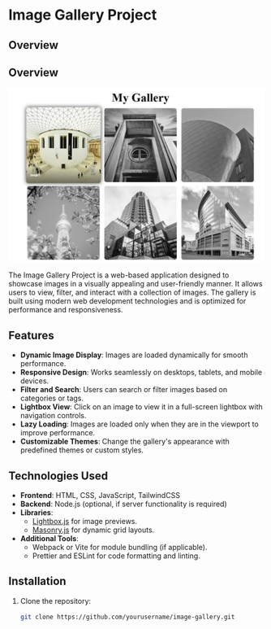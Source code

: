 # Image Gallery Project

## Overview

## Overview
![Image Gallery Preview](images/preview.png)

The Image Gallery Project is a web-based application designed to showcase images in a visually appealing and user-friendly manner. It allows users to view, filter, and interact with a collection of images. The gallery is built using modern web development technologies and is optimized for performance and responsiveness.

## Features
- **Dynamic Image Display**: Images are loaded dynamically for smooth performance.
- **Responsive Design**: Works seamlessly on desktops, tablets, and mobile devices.
- **Filter and Search**: Users can search or filter images based on categories or tags.
- **Lightbox View**: Click on an image to view it in a full-screen lightbox with navigation controls.
- **Lazy Loading**: Images are loaded only when they are in the viewport to improve performance.
- **Customizable Themes**: Change the gallery's appearance with predefined themes or custom styles.

## Technologies Used
- **Frontend**: HTML, CSS, JavaScript, TailwindCSS
- **Backend**: Node.js (optional, if server functionality is required)
- **Libraries**: 
  - [Lightbox.js](https://lokeshdhakar.com/projects/lightbox2/) for image previews.
  - [Masonry.js](https://masonry.desandro.com/) for dynamic grid layouts.
- **Additional Tools**: 
  - Webpack or Vite for module bundling (if applicable).
  - Prettier and ESLint for code formatting and linting.

## Installation
1. Clone the repository:
   ```bash
   git clone https://github.com/yourusername/image-gallery.git
